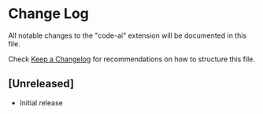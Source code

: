 # Change Log

All notable changes to the "code-ai" extension will be documented in this file.

Check [Keep a Changelog](http://keepachangelog.com/) for recommendations on how to structure this file.

## [Unreleased]

- Initial release
